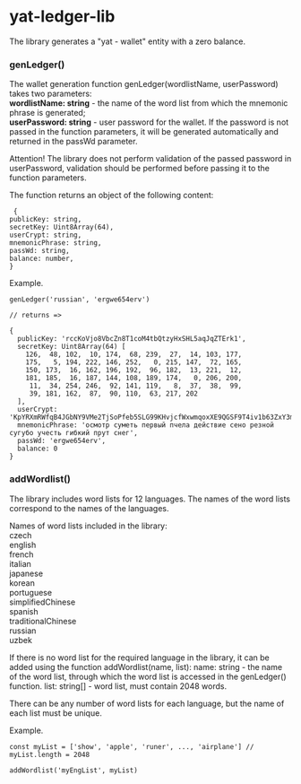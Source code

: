 # yat-ledger-lib

The library generates a "yat - wallet" entity with a zero balance.

### genLedger()

The wallet generation function genLedger(wordlistName, userPassword) takes two parameters:  
**wordlistName: string** - the name of the word list from which the mnemonic phrase is generated;  
**userPassword: string** - user password for the wallet. If the password is not passed in the function parameters, it will be generated automatically and returned in the passWd parameter.  

Attention! The library does not perform validation of the passed password in userPassword, validation should be performed before passing it to the function parameters.  

The function returns an object of the following content:

```
 {
publicKey: string,
secretKey: Uint8Array(64),
userCrypt: string,
mnemonicPhrase: string,
passWd: string,
balance: number,
}
```

Example.

```
genLedger('russian', 'ergwe654erv')

// returns =>

{
  publicKey: 'rccKoVjo8VbcZn8T1coM4tbQtzyHxSHL5aqJqZTErk1',
  secretKey: Uint8Array(64) [
    126,  48, 102,  10, 174,  68, 239,  27,  14, 103, 177,
    175,   5, 194, 222, 146, 252,   0, 215, 147,  72, 165,
    150, 173,  16, 162, 196, 192,  96, 182,  13, 221,  12,
    181, 185,  16, 187, 144, 108, 189, 174,   0, 206, 200,
     11,  34, 254, 246,  92, 141, 119,   8,  37,  38,  99,
     39, 181, 162,  87,  90, 110,  63, 217, 202
  ],
  userCrypt: 'KpYRXmRWfqB4JGbNY9VMe2TjSoPfeb5SLG99KHvjcfWxwmqoxXE9QGSF9T4iv1b63ZxY3m9MwLBEi6MkxLJMiscJ2aUU7BeEqtVQhoDCt6S1UGZz8bd7ejmpqkLbod9a2Dvs6a8mueuAPqucTqTV61rC5nWaf7MQTzZLpzJfLpAR9sG5t56BJTKRzfoTpiNn2XQbNMhUWPF9YuoHv6SisZW3BKxLSPyM1zvJen3',
  mnemonicPhrase: 'осмотр суметь первый пчела действие сено резной сугубо учесть гибкий прут снег',
  passWd: 'ergwe654erv',
  balance: 0
}
```

### addWordlist()

The library includes word lists for 12 languages. The names of the word lists correspond to the names of the languages.

Names of word lists included in the library:  
czech  
english  
french  
italian  
japanese  
korean  
portuguese  
simplifiedChinese  
spanish  
traditionalChinese  
russian  
uzbek  

If there is no word list for the required language in the library, it can be added using the function addWordlist(name, list):
name: string - the name of the word list, through which the word list is accessed in the genLedger() function.
list: string[] - word list, must contain 2048 words.

There can be any number of word lists for each language, but the name of each list must be unique.  

Example.

```
const myList = ['show', 'apple', 'runer', ..., 'airplane'] // myList.length = 2048 

addWordlist('myEngList', myList)

```
